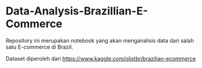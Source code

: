 # Data-Analysis-Brazillian-E-Commerce
Repository ini merupakan notebook yang akan menganalisis data dari salah satu E-commerce di Brazil.

Dataset diperoleh dari https://www.kaggle.com/olistbr/brazilian-ecommerce
